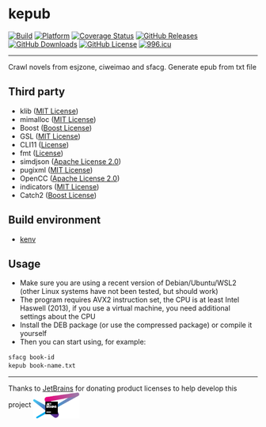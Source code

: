 # kepub

[![Build](https://github.com/KaiserLancelot/kepub/actions/workflows/build.yml/badge.svg)](https://github.com/KaiserLancelot/kepub/actions/workflows/build.yml)
[![Platform](https://img.shields.io/badge/Platform-Debian%2011-brightgreen)](https://www.debian.org/)
[![Coverage Status](https://coveralls.io/repos/github/KaiserLancelot/kepub/badge.svg?branch=main)](https://coveralls.io/github/KaiserLancelot/kepub?branch=main)
[![GitHub Releases](https://img.shields.io/github/release/KaiserLancelot/kepub)](https://github.com/KaiserLancelot/kepub/releases/latest)
[![GitHub Downloads](https://img.shields.io/github/downloads/KaiserLancelot/kepub/total)](https://github.com/KaiserLancelot/kepub/releases)
[![GitHub License](https://img.shields.io/github/license/KaiserLancelot/kepub)](https://github.com/KaiserLancelot/kepub/blob/main/LICENSE)
[![996.icu](https://img.shields.io/badge/link-996.icu-red.svg)](https://996.icu)

---

Crawl novels from esjzone, ciweimao and sfacg. Generate epub from txt file

## Third party

- klib ([MIT License](https://github.com/KaiserLancelot/klib/blob/main/LICENSE))
- mimalloc ([MIT License](https://github.com/microsoft/mimalloc/blob/master/LICENSE))
- Boost ([Boost License](https://www.boost.org/users/license.html))
- GSL ([MIT License](https://github.com/Microsoft/GSL/blob/master/LICENSE))
- CLI11 ([License](https://github.com/CLIUtils/CLI11/blob/main/LICENSE))
- fmt ([License](https://github.com/fmtlib/fmt/blob/master/LICENSE.rst))
- simdjson ([Apache License 2.0](https://github.com/simdjson/simdjson/blob/master/LICENSE))
- pugixml ([MIT License](https://github.com/zeux/pugixml/blob/master/LICENSE.md))
- OpenCC ([Apache License 2.0](https://github.com/BYVoid/OpenCC/blob/master/LICENSE))
- indicators ([MIT License](https://github.com/p-ranav/indicators/blob/master/LICENSE))
- Catch2 ([Boost License](https://github.com/catchorg/Catch2/blob/devel/LICENSE.txt))

## Build environment

- [kenv](https://github.com/KaiserLancelot/kenv)

## Usage

- Make sure you are using a recent version of Debian/Ubuntu/WSL2 (other Linux systems have not been tested, but should work)
- The program requires AVX2 instruction set, the CPU is at least Intel Haswell (2013), if you use a virtual machine, you need additional settings about the CPU
- Install the DEB package (or use the compressed package) or compile it yourself
- Then you can start using, for example:

```bash
sfacg book-id
kepub book-name.txt
```

---

Thanks to [JetBrains](https://www.jetbrains.com/) for donating product licenses to help develop this project <a href="https://www.jetbrains.com/"><img src="logo/jetbrains.svg" width="94" align="center" /></a>
